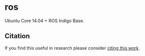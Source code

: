 ros
===
Ubuntu Core 14.04 + ROS Indigo Base.

Citation
--------
If you find this useful in research please consider [citing this work](https://github.com/Kaixhin/dockerfiles/blob/master/CITATION.md).
